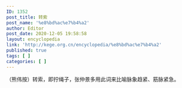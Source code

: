 ```yaml
---
ID: 1352
post_title: 转索
post_name: '%e8%bd%ac%e7%b4%a2'
author: Editor
post_date: 2020-12-05 19:58:58
layout: encyclopedia
link: 'http://kege.org.cn/encyclopedia/%e8%bd%ac%e7%b4%a2'
published: true
tags: [ ]
categories: [ ]
---
```

<!-- wp:paragraph -->
<p>（熊伟按）转索，即拧绳子，张仲景多用此词来比喻脉象趋紧、筋脉紧急。</p>
<!-- /wp:paragraph -->